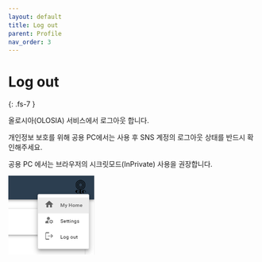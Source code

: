 ```yaml
---
layout: default
title: Log out
parent: Profile
nav_order: 3
---
```


# Log out
{: .fs-7 }

올로시아(OLOSIA) 서비스에서 로그아웃 합니다.

개인정보 보호를 위해 공용 PC에서는 사용 후 SNS 계정의 로그아웃 상태를 반드시 확인해주세요.

공용 PC 에서는 브라우저의 시크릿모드(InPrivate) 사용을 권장합니다.

![myhome](/assets/images/myhome.png)

